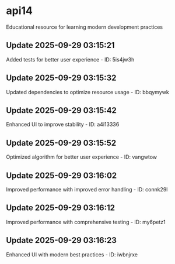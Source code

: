 # api14
Educational resource for learning modern development practices

## Update 2025-09-29 03:15:21
Added tests for better user experience - ID: 5is4jw3h


## Update 2025-09-29 03:15:32
Updated dependencies to optimize resource usage - ID: bbqymywk


## Update 2025-09-29 03:15:42
Enhanced UI to improve stability - ID: a4i13336


## Update 2025-09-29 03:15:52
Optimized algorithm for better user experience - ID: vangwtow


## Update 2025-09-29 03:16:02
Improved performance with improved error handling - ID: connk29l


## Update 2025-09-29 03:16:12
Improved performance with comprehensive testing - ID: my6petz1


## Update 2025-09-29 03:16:23
Enhanced UI with modern best practices - ID: iwbnjrxe

